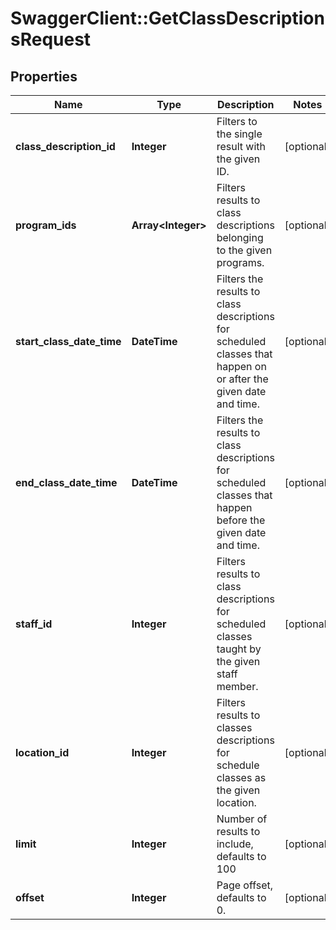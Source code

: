 # SwaggerClient::GetClassDescriptionsRequest

## Properties
Name | Type | Description | Notes
------------ | ------------- | ------------- | -------------
**class_description_id** | **Integer** | Filters to the single result with the given ID. | [optional] 
**program_ids** | **Array&lt;Integer&gt;** | Filters results to class descriptions belonging to the given programs. | [optional] 
**start_class_date_time** | **DateTime** | Filters the results to class descriptions for scheduled classes that happen on or after the given date and time. | [optional] 
**end_class_date_time** | **DateTime** | Filters the results to class descriptions for scheduled classes that happen before the given date and time. | [optional] 
**staff_id** | **Integer** | Filters results to class descriptions for scheduled classes taught by the given staff member. | [optional] 
**location_id** | **Integer** | Filters results to classes descriptions for schedule classes as the given location. | [optional] 
**limit** | **Integer** | Number of results to include, defaults to 100 | [optional] 
**offset** | **Integer** | Page offset, defaults to 0. | [optional] 


